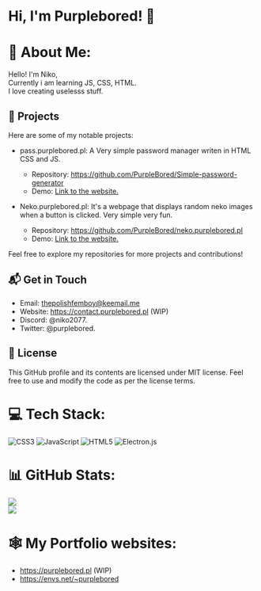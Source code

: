 # Hi, I'm Purplebored! 👋
# 💫 About Me:
Hello! I'm Niko,<br>Currently i am learning JS, CSS, HTML.<br>I love creating uselesss stuff.
## 🔭 Projects

Here are some of my notable projects:

- pass.purplebored.pl: A Very simple password manager writen in HTML CSS and JS.
  - Repository: https://github.com/PurpleBored/Simple-password-generator
  - Demo: [Link to the website.](https://pass.purplebored.pl)

- Neko.purplebored.pl: It's a webpage that displays random neko images when a button is clicked. Very simple very fun.
  - Repository: https://github.com/PurpleBored/neko.purplebored.pl
  - Demo: [Link to the website.](https://neko.purplebored.pl)

Feel free to explore my repositories for more projects and contributions!
## 📬 Get in Touch

- Email: thepolishfemboy@keemail.me
- Website: https://contact.purplebored.pl (WIP)
- Discord: @niko2077.
- Twitter: @purplebored.
## 📝 License

This GitHub profile and its contents are licensed under MIT license. Feel free to use and modify the code as per the license terms.

# 💻 Tech Stack:
![CSS3](https://img.shields.io/badge/css3-%231572B6.svg?style=flat-square&logo=css3&logoColor=white) ![JavaScript](https://img.shields.io/badge/javascript-%23323330.svg?style=flat-square&logo=javascript&logoColor=%23F7DF1E) ![HTML5](https://img.shields.io/badge/html5-%23E34F26.svg?style=flat-square&logo=html5&logoColor=white) ![Electron.js](https://img.shields.io/badge/Electron-191970?style=flat-square&logo=Electron&logoColor=white)
# 📊 GitHub Stats:
![](https://github-readme-stats.vercel.app/api?username=PurpleBored&theme=radical&hide_border=true&include_all_commits=true&count_private=true)<br/>
![](https://github-readme-stats.vercel.app/api/top-langs/?username=PurpleBored&theme=radical&hide_border=true&include_all_commits=true&count_private=true&layout=compact)

# 🕸 My Portfolio websites:
- https://purplebored.pl (WIP)
- https://envs.net/~purplebored

